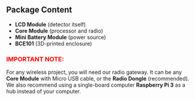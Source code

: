 ## Package Content

* **LCD Module** (detector itself)
* **Core Module** (processor and radio)
* **Mini Battery Module** (power source)
* **BCE101** (3D-printed enclosure)

### <span style="color: #ff0000;">IMPORTANT NOTE:</span>

For any wireless project, you will need our radio gateway. It can be any **Core Module** with Micro USB cable, or the **Radio Dongle** (recommended). We also recommend using a single-board computer **Raspberry Pi 3** as a hub instead of your computer.
